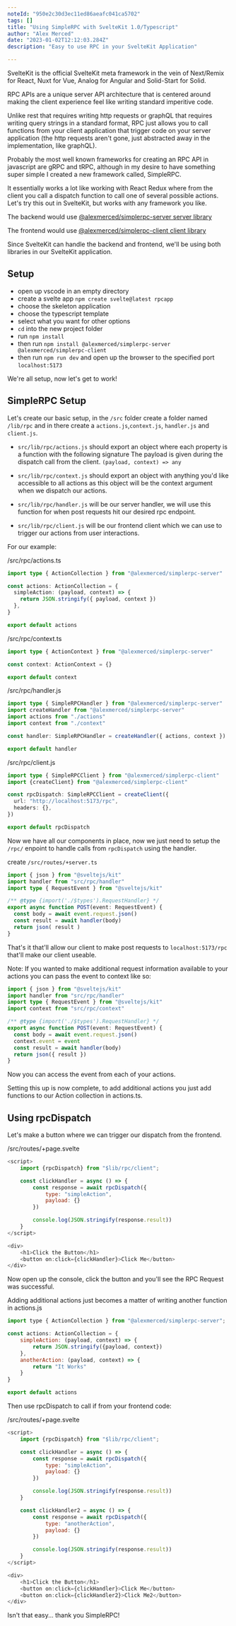 ```yaml
---
noteId: "950e2c30d3ec11ed86aeafc041ca5702"
tags: []
title: "Using SimpleRPC with SvelteKit 1.0/Typescript"
author: "Alex Merced"
date: "2023-01-02T12:12:03.284Z"
description: "Easy to use RPC in your SvelteKit Application"

---
```


SvelteKit is the official SvelteKit meta framework in the vein of Next/Remix for React, Nuxt for Vue, Analog for Angular and Solid-Start for Solid.

RPC APIs are a unique server API architecture that is centered around making the client experience feel like writing standard imperitive code.

Unlike rest that requires writing http requests or graphQL that requires writing query strings in a standard format, RPC just allows you to call functions from your client application that trigger code on your server application (the http requests aren't gone, just abstracted away in the implementation, like graphQL).

Probably the most well known frameworks for creating an RPC API in javascript are gRPC and tRPC, although in my desire to have something super simple I created a new framework called, SimpleRPC.

It essentially works a lot like working with React Redux where from the client you call a dispatch function to call one of several possible actions. Let's try this out in SvelteKit, but works with any framework you like.

The backend would use
[@alexmerced/simplerpc-server server library](https://www.npmjs.com/package/@alexmerced/simplerpc-server)

The frontend would use
[@alexmerced/simplerpc-client client library](https://www.npmjs.com/package/@alexmerced/simplerpc-client)

Since SvelteKit can handle the backend and frontend, we'll be using both libraries in our SvelteKit application.

## Setup

- open up vscode in an empty directory
- create a svelte app `npm create svelte@latest rpcapp`
- choose the skeleton application
- choose the typescript template
- select what you want for other options
- `cd` into the new project folder
- run `npm install`
- then run `npm install @alexmerced/simplerpc-server @alexmerced/simplerpc-client`
- then run `npm run dev` and open up the browser to the specified port `localhost:5173`

We're all setup, now let's get to work!

## SimpleRPC Setup

Let's create our basic setup, in the `/src` folder create a folder named `/lib/rpc` and in there create a `actions.js`,`context.js`, `handler.js` and `client.js`.

- `src/lib/rpc/actions.js` should export an object where each property is a function with the following signature The payload is given during the dispatch call from the client.
  `(payload, context) => any`

- `src/lib/rpc/context.js` should export an object with anything you'd like accessible to all actions as this object will be the context argument when we dispatch our actions.

- `src/lib/rpc/handler.js` will be our server handler, we will use this function for when post requests hit our desired rpc endpoint.

- `src/lib/rpc/client.js` will be our frontend client which we can use to trigger our actions from user interactions.

For our example:

/src/rpc/actions.ts

```ts
import type { ActionCollection } from "@alexmerced/simplerpc-server"

const actions: ActionCollection = {
  simpleAction: (payload, context) => {
    return JSON.stringify({ payload, context })
  },
}

export default actions
```

/src/rpc/context.ts

```ts
import type { ActionContext } from "@alexmerced/simplerpc-server"

const context: ActionContext = {}

export default context
```

/src/rpc/handler.js

```ts
import type { SimpleRPCHandler } from "@alexmerced/simplerpc-server"
import createHandler from "@alexmerced/simplerpc-server"
import actions from "./actions"
import context from "./context"

const handler: SimpleRPCHandler = createHandler({ actions, context })

export default handler
```

/src/rpc/client.js

```ts
import type { SimpleRPCClient } from "@alexmerced/simplerpc-client"
import {createClient} from "@alexmerced/simplerpc-client"

const rpcDispatch: SimpleRPCClient = createClient({
  url: "http://localhost:5173/rpc",
  headers: {},
})

export default rpcDispatch
```

Now we have all our components in place, now we just need to setup the `/rpc/` enpoint to handle calls from `rpcDispatch` using the handler.

create `/src/routes/+server.ts`

```ts
import { json } from "@sveltejs/kit"
import handler from "src/rpc/handler"
import type { RequestEvent } from "@sveltejs/kit"

/** @type {import('./$types').RequestHandler} */
export async function POST(event: RequestEvent) {
  const body = await event.request.json()
  const result = await handler(body)
  return json( result )
}
```

That's it that'll allow our client to make post requests to `localhost:5173/rpc` that'll make our client useable.

Note: If you wanted to make additional request information available to your actions you can pass the event to context like so:

```ts
import { json } from "@sveltejs/kit"
import handler from "src/rpc/handler"
import type { RequestEvent } from "@sveltejs/kit"
import context from "src/rpc/context"

/** @type {import('./$types').RequestHandler} */
export async function POST(event: RequestEvent) {
  const body = await event.request.json()
  context.event = event
  const result = await handler(body)
  return json({ result })
}
```

Now you can access the event from each of your actions.

Setting this up is now complete, to add additional actions you just add functions to our Action collection in actions.ts.

## Using rpcDispatch

Let's make a button where we can trigger our dispatch from the frontend.

/src/routes/+page.svelte

```js
<script>
    import {rpcDispatch} from "$lib/rpc/client";

    const clickHandler = async () => {
        const response = await rpcDispatch({
            type: "simpleAction",
            payload: {}
        })

        console.log(JSON.stringify(response.result))
    }
</script>

<div>
    <h1>Click the Button</h1>
    <button on:click={clickHandler}>Click Me</button>
</div>
```

Now open up the console, click the button and you'll see the RPC Request was successful.

Adding additional actions just becomes a matter of writing another function in actions.js

```js
import type { ActionCollection } from "@alexmerced/simplerpc-server";

const actions: ActionCollection = {
    simpleAction: (payload, context) => {
        return JSON.stringify({payload, context})
    },
    anotherAction: (payload, context) => {
        return "It Works"
    }
}

export default actions
```

Then use rpcDispatch to call if from your frontend code:

/src/routes/+page.svelte
```js
<script>
    import {rpcDispatch} from "$lib/rpc/client";

    const clickHandler = async () => {
        const response = await rpcDispatch({
            type: "simpleAction",
            payload: {}
        })

        console.log(JSON.stringify(response.result))
    }

    const clickHandler2 = async () => {
        const response = await rpcDispatch({
            type: "anotherAction",
            payload: {}
        })

        console.log(JSON.stringify(response.result))
    }
</script>

<div>
    <h1>Click the Button</h1>
    <button on:click={clickHandler}>Click Me</button>
    <button on:click={clickHandler2}>Click Me2</button>
</div>
```

Isn't that easy... thank you SimpleRPC!